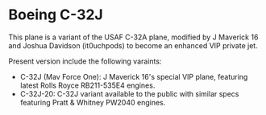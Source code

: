 # Boeing C-32J
This plane is a variant of the USAF C-32A plane, modified by J Maverick 16 and Joshua Davidson
(it0uchpods) to become an enhanced VIP private jet.

Present version include the following varaints:
* C-32J (Mav Force One): J Maverick 16's special VIP plane, featuring latest Rolls Royce RB211-535E4 engines.
* C-32J-20: C-32J variant available to the public with similar specs featuring Pratt & Whitney PW2040 engines.